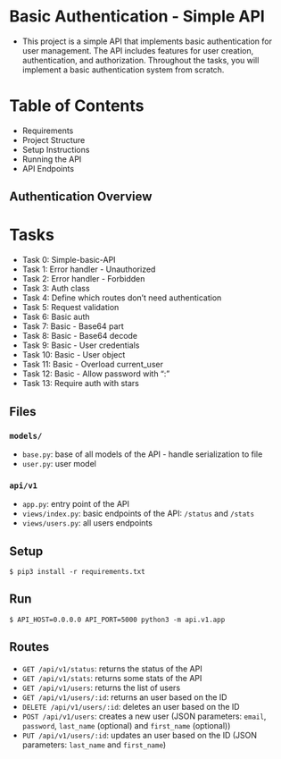 # Basic Authentication - Simple API
- This project is a simple API that implements basic authentication for user management. The API includes features for user creation, authentication, and authorization. Throughout the tasks, you will implement a basic authentication system from scratch.

# Table of Contents
- Requirements
- Project Structure
- Setup Instructions
- Running the API
- API Endpoints
## Authentication Overview

# Tasks
- Task 0: Simple-basic-API
- Task 1: Error handler - Unauthorized
- Task 2: Error handler - Forbidden
- Task 3: Auth class
- Task 4: Define which routes don’t need authentication
- Task 5: Request validation
- Task 6: Basic auth
- Task 7: Basic - Base64 part
- Task 8: Basic - Base64 decode
- Task 9: Basic - User credentials
- Task 10: Basic - User object
- Task 11: Basic - Overload current_user
- Task 12: Basic - Allow password with “:”
- Task 13: Require auth with stars

## Files

### `models/`

- `base.py`: base of all models of the API - handle serialization to file
- `user.py`: user model

### `api/v1`

- `app.py`: entry point of the API
- `views/index.py`: basic endpoints of the API: `/status` and `/stats`
- `views/users.py`: all users endpoints


## Setup

```
$ pip3 install -r requirements.txt
```


## Run

```
$ API_HOST=0.0.0.0 API_PORT=5000 python3 -m api.v1.app
```


## Routes

- `GET /api/v1/status`: returns the status of the API
- `GET /api/v1/stats`: returns some stats of the API
- `GET /api/v1/users`: returns the list of users
- `GET /api/v1/users/:id`: returns an user based on the ID
- `DELETE /api/v1/users/:id`: deletes an user based on the ID
- `POST /api/v1/users`: creates a new user (JSON parameters: `email`, `password`, `last_name` (optional) and `first_name` (optional))
- `PUT /api/v1/users/:id`: updates an user based on the ID (JSON parameters: `last_name` and `first_name`)

